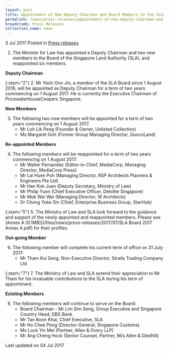 ```yaml
---
layout: post
title: Appointment of New Deputy Chairman and Board Members to the Singapore Land Authority
permalink: /news/press-releases/appointment-of-new-deputy-chairman-and-board-members-to-the--sin
breadcrumb: Press Releases
collection_name: news
---
```


3 Jul 2017 Posted in [Press releases](/news/press-releases)


1. The Minister for Law has appointed a Deputy Chairman and two new members to the Board of the Singapore Land Authority (SLA), and reappointed six members.

**Deputy Chairman**

{:start="2"}
2. Mr Yeoh Oon Jin, a member of the SLA Board since 1 August 2016, will be appointed as Deputy Chairman for a term of two years commencing on 1 August 2017. He is currently the Executive Chairman of PricewaterhouseCoopers Singapore.


**New Members** 

<ol start="3">
<li>The following two new members will be appointed for a term of two years commencing on 1 August 2017.

<ul>
<li>Mr Loh Lik Peng (Founder & Owner, Unlisted Collection) </li>
<li>Ms Margaret Goh (Former Group Managing Director, GuocoLand) </li> 
</ul>
</li>
</ol>


**Re-appointed Members**

<ol start="4">
<li>The following members will be reappointed for a term of two years commencing on 1 August 2017:
<ul>
<li>Mr Walter Fernandez (Editor-in-Chief, MediaCorp, Managing Director, MediaCorp Press) </li>
<li>Mr Lai Huen Poh (Managing Director, RSP Architects Planners & Engineers Pte Ltd) </li>
<li>Mr Han Kok Juan (Deputy Secretary, Ministry of Law) </li>
<li>Mr Philip Yuen (Chief Executive Officer, Deloitte Singapore)</li>
<li>Mr Mok Wei Wei (Managing Director, W Architects)</li>
<li>Dr Chong Yoke Sin (Chief, Enterprise Business Group, StarHub)</li>
</ul>
</li>
</ol> 

{:start="5"}
5. The Ministry of Law and SLA look forward to the guidance and support of the newly appointed and reappointed members. Please see [Annex A (0.1MB)](/files/news/press-releases/2017/07/SLA Board 2017 Annex A.pdf) for their profiles.

 

**Out-going Member**

 
<ol start="6">
<li>The following member will complete his current term of office on 31 July 2017:     

<ul>
<li>Mr Tham Kui Seng, Non-Executive Director, Straits Trading Company Ltd </li>
</ul>
</li>
</ol>

{:start="7"}
7. The Ministry of Law and SLA extend their appreciation to Mr Tham for his invaluable contributions to the SLA during his term of appointment.

**Existing Members**

 
<ol start="8">
<li>The following members will continue to serve on the Board:
<ul> 
<li> Board Chairman - Mr Lim Sim Seng, Group Executive and Singapore Country Head, DBS Bank </li>
<li>Mr Tan Boon Khai, Chief Executive, SLA </li>
<li>Mr Ho Chee Pong (Director-General, Singapore Customs)</li>
<li>Ms Lock Yin Mei (Partner, Allen & Overy LLP) </li>
<li>Mr Ang Cheng Hock (Senior Counsel, Partner, M/s Allen & Gledhill) </li> 
</ul>
</ol>
<p class="right-side-updated">Last updated on 04 Jul 2017</p>
